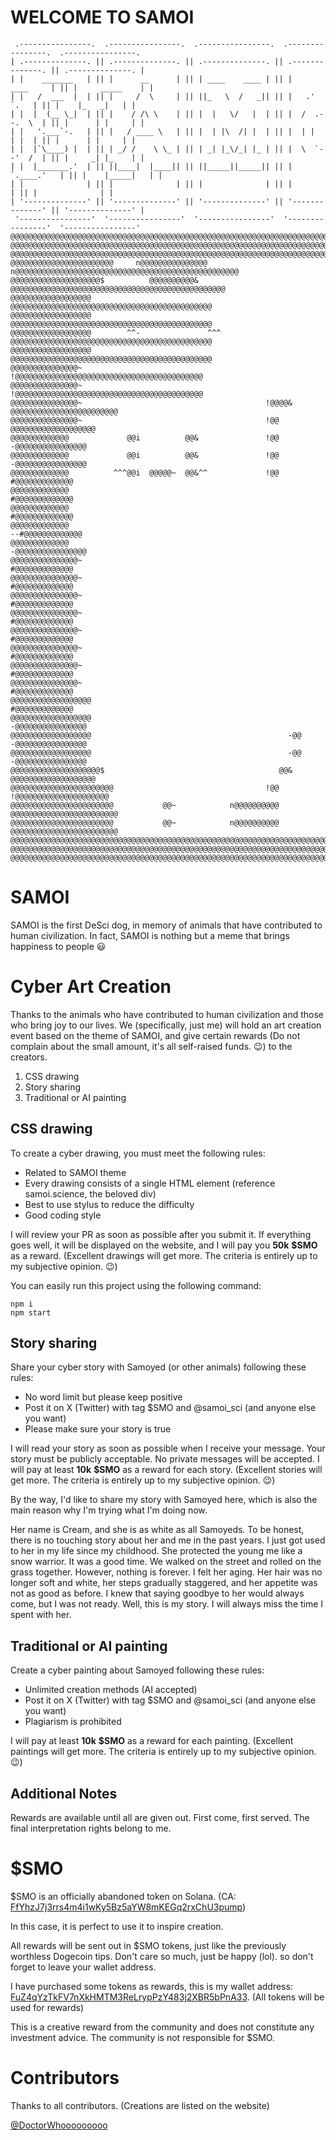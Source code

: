 ﻿# WELCOME TO SAMOI

```
 .----------------.  .----------------.  .----------------.  .----------------.  .----------------. 
| .--------------. || .--------------. || .--------------. || .--------------. || .--------------. |
| |    _______   | || |      __      | || | ____    ____ | || |     ____     | || |     _____    | |
| |   /  ___  |  | || |     /  \     | || ||_   \  /   _|| || |   .'    `.   | || |    |_   _|   | |
| |  |  (__ \_|  | || |    / /\ \    | || |  |   \/   |  | || |  /  .--.  \  | || |      | |     | |
| |   '.___`-.   | || |   / ____ \   | || |  | |\  /| |  | || |  | |    | |  | || |      | |     | |
| |  |`\____) |  | || | _/ /    \ \_ | || | _| |_\/_| |_ | || |  \  `--'  /  | || |     _| |_    | |
| |  |_______.'  | || ||____|  |____|| || ||_____||_____|| || |   `.____.'   | || |    |_____|   | |
| |              | || |              | || |              | || |              | || |              | |
| '--------------' || '--------------' || '--------------' || '--------------' || '--------------' |
 '----------------'  '----------------'  '----------------'  '----------------'  '----------------' 
@@@@@@@@@@@@@@@@@@@@@@@@@@@@@@@@@@@@@@@@@@@@@@@@@@@@@@@@@@@@@@@@@@@@@@@@@@@@@@@@@@@@@@@@@@@@@@@@@@@@
@@@@@@@@@@@@@@@@@@@@@@@@@@@@@@@@@@@@@@@@@@@@@@@@@@@@@@@@@@@@@@@@@@@@@@@@@@@@@@@@@@@@@@@@@@@@@@@@@@@@
@@@@@@@@@@@@@@@@@@@@@@@@@@@@@@@@@@@@@@@@@@@@@@@@@@@@@@@@@@@@@@@@@@@@@@@@@@@@@@@@@@@@@@@@@@@@@@@@@@@@
@@@@@@@@@@@@@@@@@@@@@@@     n@@@@@@@@@@@@@@@     n@@@@@@@@@@@@@@@@@@@@@@@@@@@@@@@@@@@@@@@@@@@@@@@@@@
@@@@@@@@@@@@@@@@@@@@$          @@@@@@@@@@&          @@@@@@@@@@@@@@@@@@@@@@@@@@@@@@@@@@@@@@@@@@@@@@@@
@@@@@@@@@@@@@@@@@@                                     @@@@@@@@@@@@@@@@@@@@@@@@@@@@@@@@@@@@@@@@@@@@@
@@@@@@@@@@@@@@@@@@                                     @@@@@@@@@@@@@@@@@@@@@@@@@@@@@@@@@@@@@@@@@@@@@
@@@@@@@@@@@@@@@@@@        ^^-               ^^^        @@@@@@@@@@@@@@@@@@@@@@@@@@@@@@@@@@@@@@@@@@@@@
@@@@@@@@@@@@@@@@@@                                     @@@@@@@@@@@@@@@@@@@@@@@@@@@@@@@@@@@@@@@@@@@@@
@@@@@@@@@@@@@@@~                                         !@@@@@@@@@@@@@@@@@@@@@@@@@@@@@@@@@@@@@@@@@@
@@@@@@@@@@@@@@@~                                         !@@@@@@@@@@@@@@@@@@@@@@@@@@@@@@@@@@@@@@@@@@
@@@@@@@@@@@@@@@~                                         !@@@@&             @@@@@@@@@@@@@@@@@@@@@@@@
@@@@@@@@@@@@@@@~                                         !@@                     @@@@@@@@@@@@@@@@@@@
@@@@@@@@@@@@@             @@i          @@&               !@@                       -@@@@@@@@@@@@@@@@
@@@@@@@@@@@@@             @@i          @@&               !@@                       -@@@@@@@@@@@@@@@@
@@@@@@@@@@@@@          ^^^@@i  @@@@@~  @@&^^             !@@                          #@@@@@@@@@@@@@
@@@@@@@@@@@@@                                                                         #@@@@@@@@@@@@@
@@@@@@@@@@@@@                                                                         #@@@@@@@@@@@@@
@@@@@@@@@@@@@                                                                       --#@@@@@@@@@@@@@
@@@@@@@@@@@@@                                                                      -@@@@@@@@@@@@@@@@
@@@@@@@@@@@@@@@~                                                                      #@@@@@@@@@@@@@
@@@@@@@@@@@@@@@~                                                                      #@@@@@@@@@@@@@
@@@@@@@@@@@@@@@~                                                                      #@@@@@@@@@@@@@
@@@@@@@@@@@@@@@~                                                                      #@@@@@@@@@@@@@
@@@@@@@@@@@@@@@~                                                                      #@@@@@@@@@@@@@
@@@@@@@@@@@@@@@~                                                                      #@@@@@@@@@@@@@
@@@@@@@@@@@@@@@~                                                                      #@@@@@@@@@@@@@
@@@@@@@@@@@@@@@~                                                                      #@@@@@@@@@@@@@
@@@@@@@@@@@@@@@@@@                                                                    #@@@@@@@@@@@@@
@@@@@@@@@@@@@@@@@@                                                                 -@@@@@@@@@@@@@@@@
@@@@@@@@@@@@@@@@@@                                            -@@                  -@@@@@@@@@@@@@@@@
@@@@@@@@@@@@@@@@@@                                            -@@                  -@@@@@@@@@@@@@@@@
@@@@@@@@@@@@@@@@@@@@$                                       @@&                  @@@@@@@@@@@@@@@@@@@
@@@@@@@@@@@@@@@@@@@@@@@                                  !@@                  !@@@@@@@@@@@@@@@@@@@@@
@@@@@@@@@@@@@@@@@@@@@@@           @@~            n@@@@@@@@@@                @@@@@@@@@@@@@@@@@@@@@@@@
@@@@@@@@@@@@@@@@@@@@@@@           @@~            n@@@@@@@@@@                @@@@@@@@@@@@@@@@@@@@@@@@
@@@@@@@@@@@@@@@@@@@@@@@@@@@@@@@@@@@@@@@@@@@@@@@@@@@@@@@@@@@@@@@@@@@@@@@@@@@@@@@@@@@@@@@@@@@@@@@@@@@@
@@@@@@@@@@@@@@@@@@@@@@@@@@@@@@@@@@@@@@@@@@@@@@@@@@@@@@@@@@@@@@@@@@@@@@@@@@@@@@@@@@@@@@@@@@@@@@@@@@@@
@@@@@@@@@@@@@@@@@@@@@@@@@@@@@@@@@@@@@@@@@@@@@@@@@@@@@@@@@@@@@@@@@@@@@@@@@@@@@@@@@@@@@@@@@@@@@@@@@@@@
```

# SAMOI

SAMOI is the first DeSci dog, in memory of animals that have contributed to human civilization. 
In fact, SAMOI is nothing but a meme that brings happiness to people 😃

# Cyber ​​Art Creation
Thanks to the animals who have contributed to human civilization and those who bring joy to our lives. 
We (specifically, just me) will hold an art creation event based on the theme of SAMOI, and give certain rewards (Do not complain about the small amount, it's all self-raised funds. 😉) to the creators.
1. CSS drawing
2. Story sharing
3. Traditional or AI painting

## CSS drawing
To create a cyber drawing, you must meet the following rules:
- Related to SAMOI theme
- Every drawing consists of a single HTML element (reference samoi.science, the beloved div)
- Best to use stylus to reduce the difficulty
- Good coding style

I will review your PR as soon as possible after you submit it.
If everything goes well, it will be displayed on the website, and I will pay you **50k** **$SMO** as a reward. (Excellent drawings will get more. The criteria is entirely up to my subjective opinion. 😉)


You can easily run this project using the following command:

```
npm i
npm start
```

## Story sharing
Share your cyber story with Samoyed (or other animals) following these rules:
- No word limit but please keep positive
- Post it on X (Twitter) with tag $SMO and @samoi_sci (and anyone else you want)
- Please make sure your story is true

I will read your story as soon as possible when I receive your message. Your story must be publicly acceptable. No private messages will be accepted.
I will pay at least **10k** **$SMO** as a reward for each story. (Excellent stories will get more. The criteria is entirely up to my subjective opinion. 😉)


By the way, I'd like to share my story with Samoyed here, which is also the main reason why I'm trying what I'm doing now.

Her name is Cream, and she is as white as all Samoyeds. To be honest, there is no touching story about her and me in the past years.
I just got used to her in my life since my childhood. She protected the young me like a snow warrior.
It was a good time. We walked on the street and rolled on the grass together.
However, nothing is forever. I felt her aging. Her hair was no longer soft and white, her steps gradually staggered, and her appetite was not as good as before.
I knew that saying goodbye to her would always come, but I was not ready.
Well, this is my story. I will always miss the time I spent with her.

## Traditional or AI painting
Create a cyber painting about Samoyed following these rules:
- Unlimited creation methods (AI accepted)
- Post it on X (Twitter) with tag $SMO and @samoi_sci (and anyone else you want)
- Plagiarism is prohibited

I will pay at least **10k** **$SMO** as a reward for each painting. (Excellent paintings will get more. The criteria is entirely up to my subjective opinion. 😉)

## Additional Notes
Rewards are available until all are given out. First come, first served. The final interpretation rights belong to me.

# $SMO
$SMO is an officially abandoned token on Solana. (CA: [FfYhzJ7j3rrs4m4i1wKy5Bz5aYW8mKEGq2rxChU3pump](https://solscan.io/token/FfYhzJ7j3rrs4m4i1wKy5Bz5aYW8mKEGq2rxChU3pump))

In this case, it is perfect to use it to inspire creation.

All rewards will be sent out in $SMO tokens, just like the previously worthless Dogecoin tips. Don't care so much, just be happy (lol). so don't forget to leave your wallet address.

I have purchased some tokens as rewards, this is my wallet address: [FuZ4qYzTkFV7nXkHMTM3ReLrypPzY483j2XBR5bPnA33](https://solscan.io/account/FuZ4qYzTkFV7nXkHMTM3ReLrypPzY483j2XBR5bPnA33). (All tokens will be used for rewards)

This is a creative reward from the community and does not constitute any investment advice. The community is not responsible for $SMO.

# Contributors
Thanks to all contributors. (Creations are listed on the website)

[@DoctorWhooooooooo](https://github.com/DoctorWhooooooooo)                                                                        